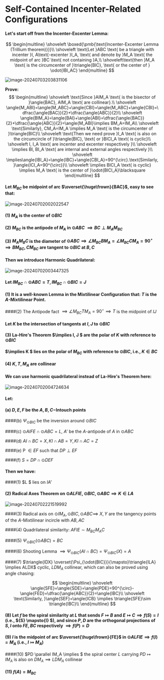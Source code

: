 # Self-Contained Incenter-Related Configurations

#### Let's start off from the **Incenter-Excenter Lemma**:

$$
\begin{multline}
\shoveleft \boxed{\pmb{\text{Incenter-Excenter Lemma (Trillium theorem)}}}\\
\shoveleft \text{Let }ABC \text{ be a triangle with incenter }I, A\text{-excenter }I_A, \text{ and denote by }M_A \text{ the midpoint of arc }BC \text{ not containing }A,\\
\shoveleft\text{then }M_A \text{ is the circumcenter of }\triangle{BIC}, \text{ or the center of } \odot{IBI_AC}
\end{multline}
$$

![image-20240703203831106](H:\workspace\mwo\assets\images\2024\image-20240702000925430.png)

**Prove:**
$$
\begin{multline}
\shoveleft \text{Since }AIM_A \text{ is the bisector of }\angle{BAC}, AIM_A \text{ are collinear}.\\
\shoveleft \angle{M_ABI}=\angle{M_ABC}+\angle{CBI}=\angle{M_ABC}+\angle{CBI}=\dfrac{\angle{BAC}}{2}+\dfrac{\angle{ABC}}{2}\\
\shoveleft \angle{BIM_A}=\angle{BAI}+\angle{ABI}=\dfrac{\angle{BAC}}{2}+\dfrac{\angle{ABC}}{2}=\angle{M_ABI}\implies BM_A=IM_A\\
\shoveleft \text{Similarly}, CM_A=IM_A \implies M_A \text{ is the circumcenter of }\triangle{BIC}\\
\shoveleft \text{Then we need prove }I_A \text{ is also on the circumcircle of }\triangle{BIC}, \text{ or }BICI_A \text{ is cyclic}\\
\shoveleft I, I_A \text{ are incenter and excenter respectively }\\
\shoveleft \implies BI, BI_A \text{ are internal and external angles respectively }\\
\shoveleft \implies\angle{IBI_A}=\angle{IBC}+\angle{CBI_A}=90^{\circ}.\text{Similarly, }\angle{ICI_A=90^{\circ}}\\
\shoveleft \implies BICI_A \text{ is cyclic} \implies M_A \text{ is the center of }\odot{BICI_A}\blacksquare
\end{multline}
$$

#### Let $M_{BC}$ be midpoint of arc $\overset{\huge\frown}{BAC}$, easy to see that:

![image-20240702002022547](H:\workspace\mwo\assets\images\2024\image-20240702001939003.png)

#### (1) $M_A$ is the center of $\odot{BIC}$

#### (2) $M_{BC}$ is the antipode of $M_A$ in $\odot{ABC}$ $\implies BC \perp M_AM_{BC}$

#### (3) $M_AM_BC$ is the diameter of $\odot{ABC} \implies \angle{M_{BC}BM_A}=\angle{M_{BC}CM_A}=90^{\circ} \implies BM_{BC}, CM_{BC}$ are tangent to $\odot{BIC}$ at $B, C$

#### Then we introduce Harmonic Quadrilateral:

![image-20240702003447325](H:\workspace\mwo\assets\images\2024\image-20240702002845027.png)

#### Let $IM_{BC}\cap \odot{ABC}=T, IM_{BC}\cap \odot{BIC}=J$ 

#### (1) It is a well-known Lemma in the Mixtilinear Configuration that:  $T$ is the $A$-Mixtilinear Point.

####(2) The Antipode fact $\implies \angle{M_{BC}TM_A}=90^{\circ} \implies T$ is the midpoint of $IJ$

#### Let $K$ be the intersection of tangents at $I, J$ to $\odot{BIC}$

#### (3) La-Hire's Theorem $\implies I, J $ are the polar of $K$ with reference to $\odot{BIC}$

#### $\implies K $ lies on the polar of $M_{BC}$ with reference to $\odot{BIC}$, i.e., $K \in BC$

#### (4) $K, T, M_A$ are collinear



#### We can use harmonic quadrilateral instead of La-Hire's Theorem here:

![image-20240702004724634](H:\workspace\mwo\assets\images\2024\image-20240702004724634.png)

#### Let: 

#### (a) $D,E,F$ be the $A,B,C-$Intouch points

####(b) $\Psi_{\odot{BIC}}$ be the inversion around $\odot{BIC}$

####(c) $\odot{AIFE} \cap \odot{ABC}=L$, $A'$ be the $A$-antipode of $A$ in  $\odot{ABC}$

####(d) $AI \cap BC=X, KI \cap AB=Y, KI \cap AC=Z$

####(e) P $\in EF$  such that $DP \perp EF$

####(f) $S= DP \cap \odot{DEF}$

#### Then we have:

####(1) $L $ lies on  $IA'$

#### (2) Radical Axes Theorem on $\odot{ALFIE}, \odot{BIC}, \odot{ABC} \implies K \in LA$

![image-20240702221519992](H:\workspace\mwo\assets\images\2024\image-20240702005504678.png)

####(3) Radical axis on $\odot{IM_A}, \odot{BIC}, \odot{ABC} \implies$ $X,Y$ are the tangency points of the $A$-Mixtilinear incircle with $AB, AC$

####(4) Quadrilateral similarity: $AFIE \sim M_{BC}M_AC$ 

####(5) $\Psi_{\odot{BIC}}(\odot{ABC})=BC$

####(6) Shooting Lemma $\implies \Psi_{\odot{BIC}}(AI \cap BC)=\Psi_{\odot{BIC}}(X)=A$

####(7) $\triangle{IDX} \overset{\Psi_{\odot{BIC}}}{\mapsto}\triangle{ILA} \implies ALDX$ cyclic, $LDM_A$ collinear, which can also be proved using angle chasing:

$$
\begin{multline}
\shoveleft \angle{SFE}=\angle{SDE}=\angle{PDE}=90^{\circ}-\angle{FED}=\dfrac{\angle{ABC}}{2}=\angle{IBC}\\
\shoveleft \text{Similarly, }\angle{SEF}=\angle{ICB} \implies \triangle{SFE}\sim \triangle{IBC}\\
\end{multline}
$$

#### (8) Let $f$ be the spiral similarity at $L$ that sends ${F}\mapsto{B}$ and ${E}\mapsto{C} \implies f(S)=I$ (i.e., ${S} \mapsto{I} $), and since $P,D$ are the orthogonal projections of $S, I$ onto $FE, BC$ respectively  $\implies f(P)=D$

#### (9) $I$ is the midpoint of arc $\overset{\huge\frown}{FE}$ in $\odot{ALFIE} \implies f(I)=M_A$ (i.e., ${I}\mapsto{M_A}$)

####(10) $PD \parallel IM_A \implies $ the spiral center $L$ carrying ${PD}\mapsto{IM_A}$ is also on $DM_A \implies LDM_A$ collinear

#### (11) $f(A)=M_{BC}$

